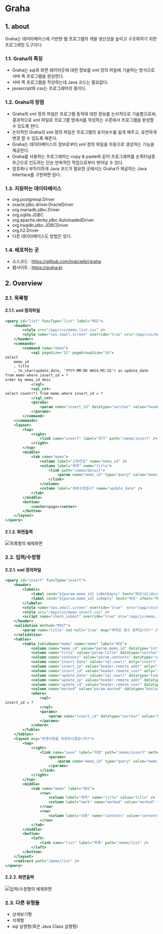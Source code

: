 # Graha

## 1. about

Graha는 데이타베이스에 기반한 웹 프로그램의 개발 생산성을 높이고 구조화하기 위한 프로그래밍 도구이다.

### 1.1. Graha의 특징

* Graha는 sql과 화면 레이아웃에 대한 정보를 xml 정의 파일에 기술하는 방식으로 서버 쪽 프로그램을 완성한다.
* 서버 쪽 프로그램을 작성하는데 Java 코드는 필요없다.
* javascript와 css는 프로그래머의 몫이다.

### 1.2. Graha의 장점

* Graha의 xml 정의 파일은 프로그램 동작에 대한 정보를 논리적으로 기술함으로써, 결과적으로 xml 파일로 프로그램 명세서를 작성하는 수준에서 프로그램을 완성할 수 있도록 한다.
* 논리적인 Graha의 xml 정의 파일은 프로그램의 유지보수를 쉽게 해주고, 유연하게 변경 할 수 있도록 해준다.
* Graha는 데이타베이스의 정보로부터 xml 정의 파일을 자동으로 생성하는 기능을 제공한다.
* Graha를 사용하는 프로그래머는 copy & paste와 같이 프로그래머를 손목터널증후근으로 인도하는 단순 반복적인 작업으로부터 벗어날 수 있다.
* 암호화나 부득이하게 Java 코드가 필요한 곳에서는 Graha가 제공하는 Java Interface를 구현하면 된다.

### 1.3. 지원하는 데이타베이스

* org.postgresql.Driver
* oracle.jdbc.driver.OracleDriver
* org.mariadb.jdbc.Driver
* org.sqlite.JDBC
* org.apache.derby.jdbc.AutoloadedDriver
* org.hsqldb.jdbc.JDBCDriver
* org.h2.Driver
* 다른 데이타베이스도 방법은 있다.

### 1.4. 배포하는 곳

* 소스코드 : <https://github.com/logicielkr/graha>
* 웹사이트 : <https://graha.kr>

## 2. Overview

### 2.1. 목록형

#### 2.1.1. xml 정의파일

```xml
<query id="list" funcType="list" label="메모">
	<header>
		<style src="/app/css/memo.list.css" />
		<style name="nav.small.screen" override="true" src="/app/css/memo.list-nav.small.screen.css" />
	</header>
	<commands>
		<command name="memo">
			<sql pageSize="15" pageGroupSize="10">
select
	memo_id
	, title
	, to_char(update_date, 'YYYY-MM-DD HH24:MI:SS') as update_date
from memo where insert_id = ?
order by memo_id desc
			</sql>
			<sql_cnt>
select count(*) from memo where insert_id = ?
			</sql_cnt>
			<params>
				<param name="insert_id" datatype="varchar" value="header.remote_user" />
			</params>
		</command>
	</commands>
	<layout>
		<top>
			<right>
				<link name="insert" label="추가" path="/memo/insert" />
			</right>
		</top>
		<middle>
			<tab name="memo">
				<column label="고유번호" name="memo_id" />
				<column label="제목" name="title">
					<link path="/memo/detail">
						<param name="memo_id" type="query" value="memo_id" />
					</link>
				</column>
				<column label="최종수정일시" name="update_date" />
			</tab>
		</middle>
		<bottom>
			<center>page</center>
		</bottom>
	</layout>
</query>
```

#### 2.1.2. 화면출력

![목록형의 예제화면](http://graha.kr/static-contents/images/memo.list.png)

### 2.2. 입력/수정형

#### 2.2.1. xml 정의파일

```xml
<query id="insert" funcType="insert">
	<header>
		<labels>
			<label cond="${param.memo_id} isNotEmpty" text="메모(${/document/rows/row/title})" xText="메모(${//RDF:RDF/RDF:Seq/RDF:li/RDF:item/uc:title})" />
			<label cond="${param.memo_id} isEmpty" text="메모" xText="메모" />
		</labels>
		<style name="nav.small.screen" override="true"  src="/app/css/memo.insert-nav.small.screen.css" />
		<style src="/app/css/memo.insert.css" />
		<script name="check_submit" override="true" src="/app/js/memo.insert.js" />
	</header>
	<validation method="POST">
		<param name="title" not-null="true" msg="제목은 필수 항목입니다!" />
	</validation>
	<tables>
		<table tableName="memo" name="memo" label="메모">
			<column name="memo_id" value="param.memo_id" datatype="int"  primary="true"  insert="sequence.nextval('memo$memo_id')" />
			<column name="title" value="param.title" datatype="varchar" />
			<column name="contents" value="param.contents" datatype="varchar" />
			<column name="insert_date" value="sql.now()" only="insert" datatype="timestamp" />
			<column name="insert_ip" value="header.remote_addr" only="insert" datatype="varchar" />
			<column name="insert_id" value="header.remote_user" only="insert" datatype="varchar" />
			<column name="update_date" value="sql.now()" datatype="timestamp" />
			<column name="update_ip" value="header.remote_addr" datatype="varchar" />
			<column name="update_id" value="header.remote_user" datatype="varchar" />
			<column name="marked" value="param.marked" datatype="boolean" />
			<where>
				<sql>
insert_id = ?
				</sql>
				<params>
					<param name="insert_id" datatype="varchar" value="header.remote_user" />
				</params>
			</where>
		</table>
	</tables>
	<layout msg="변경사항을 저장하시겠습니까?">
		<top>
			<right>
				<link name="save" label="저장" path="/memo/insert" method="post" type="submit" full="true">
					<params>
						<param name="memo_id" type="query" value="memo_id" />
					</params>
				</link>
			</right>
		</top>
		<middle>
			<tab name="memo" label="메모">
				<row>
					<column label="제목" name="title" value="title" />
					<column label="mark" name="marked" value="marked" type="checkbox" val="t" islabel="false" />
				</row>
				<row>
					<column label="내용" name="contents" value="contents" type="textarea" islabel="false" colspan="3" />
				</row>
			</tab>
		</middle>
		<bottom>
			<left>
				<link name="list" label="목록" path="/memo/list" />
			</left>
		</bottom>
	</layout>
	<redirect path="/memo/list" />
</query>
```

#### 2.2.2. 화면출력

![입력/수정형의 예제화면](http://graha.kr/static-contents/images/memo.insert.png)

### 2.3. 다른 유형들

* 상세보기형
* 삭제형
* sql 실행형(혹은 Java Class 실행형)
